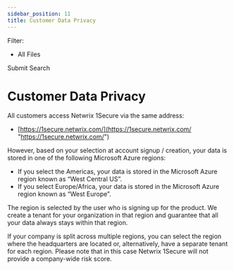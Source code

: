 ```yaml
---
sidebar_position: 11
title: Customer Data Privacy
---
```


Filter: 

* All Files

Submit Search

# Customer Data Privacy

All customers access Netwrix 1Secure via the same address:

* [https://1secure.netwrix.com/](https://1secure.netwrix.com/ "https://1secure.netwrix.com/")

However, based on your selection at account signup / creation, your data is stored in one of the following Microsoft Azure regions:

* If you select the Americas, your data is stored in the Microsoft Azure region known as “West Central US”.
* If you select Europe/Africa, your data is stored in the Microsoft Azure region known as “West Europe”.

The region is selected by the user who is signing up for the product. We create a tenant for your organization in that region and guarantee that all your data always stays within that region.

If your company is split across multiple regions, you can select the region where the headquarters are located or, alternatively, have a separate tenant for each region. Please note that in this case Netwrix 1Secure will not provide a company-wide risk score.